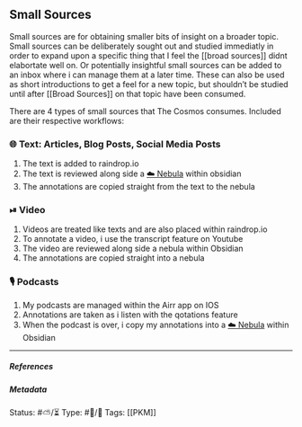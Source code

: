## Small Sources 

Small sources are for obtaining smaller bits of insight on a broader topic. Small sources can be deliberately sought out and studied immediatly in order to expand upon a specific thing that I feel the  [[broad sources]] didnt elabortate well on. Or potentially insightful small sources can be added to an inbox where i can manage them at a later time. These can also be used as short introductions to get a feel for a new topic, but shouldn’t be studied until after [[Broad Sources]] on that topic have been consumed.

There are 4 types of small sources that The Cosmos consumes. Included are their respective workflows:

### 🌐 Text: Articles, Blog Posts, Social Media Posts

1. The text is added to raindrop.io
2. The text is reviewed along side a [☁️ Nebula](Nebula) within obsidian
3. The annotations are copied straight from the text to the nebula

### ⏯ Video

1. Videos are treated like texts and are also placed within raindrop.io
2. To annotate a video, i use the transcript feature on Youtube
3. The video are reviewed along side a nebula within Obsidian
4. The annotations are copied straight into a nebula

### 🎙 Podcasts

1. My podcasts are managed within the Airr app on IOS
2. Annotations are taken as i listen with the qotations feature
3. When the podcast is over, i copy my annotations into a [☁️ Nebula](Nebula) within Obsidian

___

##### References


##### Metadata
Status: #⛅️/⏳ 
Type: #🔵/🔵 
Tags: [[PKM]] 
